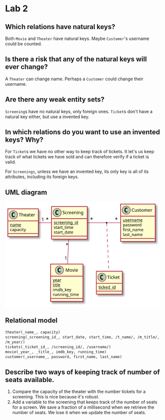 # Lab 2

## Which relations have natural keys?
Both `Movie` and `Theater` have natural keys.  Maybe `Customer`'s username could
be counted.

## Is there a risk that any of the natural keys will ever change?
A `Theater` can change name.  Perhaps a `Customer` could change their username.

## Are there any weak entity sets?
`Screening`s have no natural keys, only foreign ones.  `Ticket`s don't have a
natural key either, but use a invented key.

## In which relations do you want to use an invented keys? Why?
For `Ticket`s we have no other way to keep track of tickets.  It let's us keep
track of what tickets we have sold and can therefore verify if a ticket is
valid.

For `Screenings`, unless we have an invented key, its only key is all of its
attributes, including its foreign keys. 

## UML diagram
![UML diagram](uml.svg)

## Relational model
```
theater(_name_, capacity)
screening(_screening_id_, start_date, start_time, /t_name/, /m_title/, /m_year/)
tickets(_ticket_id_, /screening_id/, /username/)
movie(_year_, _title_, imdb_key, running_time)
customer(_username_, password, first_name, last_name)
```
## Describe two ways of keeping track of number of seats available.
1. Compare the capacity of the theater with the number tickets for a screening.
   This is nice because it's robust.
2. Add a variable to the screening that keeps track of the number of seats for a
   screen.
   We save a fraction of a millisecond when we retrieve the number of seats. We
   lose it when we update the number of seats.
   
